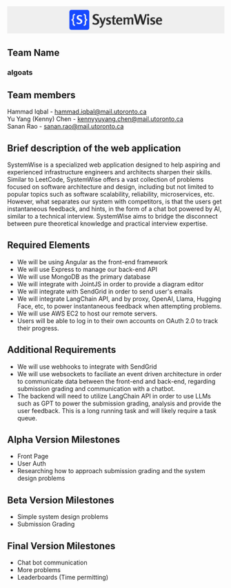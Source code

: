 ![alt text](/doc/logo.png)

## Team Name

### algoats

## Team members

Hammad Iqbal - hammad.iqbal@mail.utoronto.ca <br/>
Yu Yang (Kenny) Chen - kennyyuyang.chen@mail.utoronto.ca <br/>
Sanan Rao - sanan.rao@mail.utoronto.ca

## Brief description of the web application

SystemWise is a specialized web application designed to help aspiring and experienced infrastructure engineers and architects sharpen their skills. Similar to LeetCode, SystemWise offers a vast collection of problems focused on software architecture and design, including but not limited to popular topics such as software scalability, reliability, microservices, etc. However, what separates our system with competitors, is that the users get instantaneous feedback, and hints, in the form of a chat bot powered by AI, similar to a technical interview. SystemWise aims to bridge the disconnect between pure theoretical knowledge and practical interview expertise.

## Required Elements

- We will be using Angular as the front-end framework
- We will use Express to manage our back-end API
- We will use MongoDB as the primary database
- We will integrate with JointJS in order to provide a diagram editor
- We will integrate with SendGrid in order to send user's emails
- We will integrate LangChain API, and by proxy, OpenAI, Llama, Hugging Face, etc, to power instantaneous feedback when attempting problems.
- We will use AWS EC2 to host our remote servers.
- Users will be able to log in to their own accounts on OAuth 2.0 to track their progress.

## Additional Requirements

- We will use webhooks to integrate with SendGrid
- We will use websockets to faciliate an event driven architecture in order to communicate data between the front-end and back-end, regarding submission grading and communication with a chatbot.
- The backend will need to utilize LangChain API in order to use LLMs such as GPT to power the submission grading, analysis and provide the user feedback. This is a long running task and will likely require a task queue.

## Alpha Version Milestones

- Front Page
- User Auth
- Researching how to approach submission grading and the system design problems

## Beta Version Milestones

- Simple system design problems
- Submission Grading

## Final Version Milestones

- Chat bot communication
- More problems
- Leaderboards (Time permitting)
